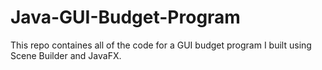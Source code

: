 # Java-GUI-Budget-Program

This repo containes all of the code for a GUI budget program I built using Scene Builder and JavaFX. 
